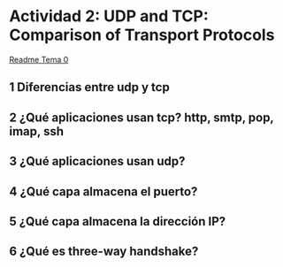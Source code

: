 # Actividad 2: UDP and TCP: Comparison of Transport Protocols

[Readme Tema 0](/Tema0/readme.md)

## 1 Diferencias entre udp y tcp

## 2 ¿Qué aplicaciones usan tcp?  http, smtp, pop, imap, ssh

## 3 ¿Qué aplicaciones usan udp?

## 4 ¿Qué capa almacena el puerto?

## 5 ¿Qué capa almacena la dirección IP?

## 6 ¿Qué es three-way handshake?